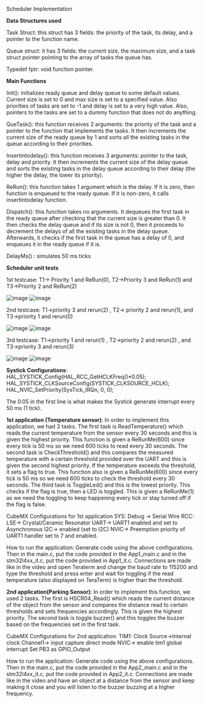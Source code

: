 Scheduler Implementation 

**Data Structures used**

Task Struct:  this struct has 3 fields: the priority of the task, its delay, and a pointer to the function name.

Queue struct: it has 3 fields: the current size, the maximum size, and a task struct pointer pointing to the array of tasks the queue has.

Typedef fptr: void function pointer.


**Main Functions**

Init(): initializes ready queue and delay queue to some default values. Current size is set to 0 and max size is set to a specified value. Also priorities of tasks are set to -1 and delay is set to a very high value. Also, pointers to the tasks are set to a dummy function that does not do anything.

QueTask(): this function receives 2 arguments: the priority of the task and a pointer to the function that implements the tasks. It then increments the current size of the ready queue by 1 and sorts all the existing tasks in the queue according to their priorities. 

Insertintodelay(): this function receives 3 arguments: pointer to the task, delay and priority. It then increments the current size of the delay queue and sorts the existing tasks in the delay queue according to their delay (the higher the delay, the lower its priority). 

ReRun(): this function takes 1 argument which is the delay. If it is zero, then function is enqueued to the ready queue. If it is non-zero, it calls insertintodelay function.

Dispatch(): this function takes no arguments. It dequeues the first task in the ready queue after checking that the current size is greater than 0. It then checks the delay queue and if its size is not 0, then it proceeds to decrement the delays of all the existing tasks in the delay queue. Afterwards, it checks if the first task in the queue has a delay of 0, and enqueues it in the ready queue if it is.

DelayMs() : simulates 50 ms ticks

**Scheduler unit tests**

1st testcase: 
T1-> Priority 1 and ReRun(0), T2->Priority 3 and ReRun(1) and T3->Priority 2 and ReRun(2)


![image](https://user-images.githubusercontent.com/45502245/114321546-991a6c00-9b1b-11eb-9744-731f82c9dde9.png)
![image](https://user-images.githubusercontent.com/45502245/114321558-a9cae200-9b1b-11eb-9509-78f921cf6ee6.png)

2nd testcase: 
T1->priority 3 and rerun(2) , T2-> priority 2 and rerun(1), and T3->priority 1 and rerun(0)

![image](https://user-images.githubusercontent.com/45502245/114321580-d41c9f80-9b1b-11eb-9f5b-613f8d2a8060.png)
![image](https://user-images.githubusercontent.com/45502245/114321588-e0a0f800-9b1b-11eb-937e-746fa486164c.png)



3rd testcase: 
T1->priority 1 and rerun(1) , T2->priority 2 and rerun(2) , and T3->priority 3 and rerun(3)

![image](https://user-images.githubusercontent.com/45502245/114321601-f57d8b80-9b1b-11eb-956b-54bc6fd94ea8.png) 
![image](https://user-images.githubusercontent.com/45502245/114321620-0e863c80-9b1c-11eb-9d65-2d82e21d4b10.png)


**Systick Configurations**:
HAL_SYSTICK_Config(HAL_RCC_GetHCLKFreq()*0.05); 
HAL_SYSTICK_CLKSourceConfig(SYSTICK_CLKSOURCE_HCLK);
 HAL_NVIC_SetPriority(SysTick_IRQn, 0, 0);

The 0.05 in the first line is what makes the Systick generate interrupt every 50 ms (1 tick).


**1st application (Temperature sensor)**: In order to implement this application, we had 3 tasks. The first task is ReadTemperature() which reads the current temperature from the sensor every 30 seconds and this is given the highest priority. This function is given a ReRunMe(600) since every tick is 50 ms so we need 600 ticks to read every 30 seconds. The second task is CheckThreshold() and this compares the measured temperature with a certain threshold provided over the UART and this is given the second highest priority. If the temperature exceeds the threshold, it sets a flag to true. This function also is given a ReRunMe(600) since every tick is 50 ms so we need 600 ticks to check the threshold every 30 seconds. The third task is ToggleLed() and this is the lowest priority. This checks if the flag is true, then a LED is toggled. This is given a ReRunMe(1) as we need the toggling to keep happening every tick or stay turned off if the flag is false.

CubeMX Configurations for 1st application
SYS: Debug -> Serial Wire
RCC: LSE-> Crystal/Ceramic Resonator
UART-> UART1 enabled and set to Asynchronous
I2C-> enabled (set to I2C)
NVIC-> Preemption priority of UART1 handler set to 7 and enabled.

How to run the application: Generate code using the above configurations. Then in the main.c, put the code provided in the App1_main.c and in the stm32l4xx_it.c, put the code provided in App1_it.c. Connections are made like in the video and open Teraterm and change the baud rate to 115200 and type the threshold and press enter and wait for toggling if the read temperature (also displayed on TeraTerm) is higher than the threshold. 



**2nd application(Parking Sensor)**: In order to implement this function, we used 2 tasks. The first is HSCR04_Read() which reads the current distance of the object from the sensor and compares the distance read to certain thresholds and sets frequencies accordingly. This is given the highest priority. The second task is toggle buzzer() and this toggles the buzzer based on the frequencies set in the first task. 

CubeMX Configurations for 2nd application:
TIM1: Clock Source->Internal clock
	Channel1-> input capture direct mode
NVIC-> enable tim1 global interrupt
Set PB3 as GPIO_Output

How to run the application: Generate code using the above configurations. Then in the main.c, put the code provided in the App2_main.c and in the stm32l4xx_it.c, put the code provided in App2_it.c. Connections are made like in the video and have an object at a distance from the sensor and keep making it close and you will listen to the buzzer buzzing at a higher frequency. 













